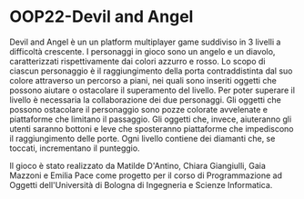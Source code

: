 # OOP22-Devil and Angel

Devil and Angel è un un platform multiplayer game suddiviso in 3 livelli a difficoltà crescente. I personaggi in gioco sono un angelo e un diavolo, caratterizzati rispettivamente dai colori azzurro e rosso.
Lo scopo di ciascun personaggio è il raggiungimento della porta contraddistinta dal suo colore attraverso un percorso a piani, nei quali sono inseriti oggetti che possono aiutare o ostacolare il superamento del livello. Per poter superare il livello è necessaria la collaborazione dei due personaggi.
Gli oggetti che possono ostacolare il personaggio sono pozze colorate avvelenate e piattaforme che limitano il passaggio. Gli oggetti che, invece, aiuteranno gli utenti saranno bottoni e leve che sposteranno piattaforme che impediscono il raggiungimento delle porte. 
Ogni livello contiene dei diamanti che, se toccati, incrementano il punteggio.

Il gioco è stato realizzato da Matilde D'Antino, Chiara Giangiulli, Gaia Mazzoni e Emilia Pace come progetto per il corso di Programmazione ad Oggetti dell'Università di Bologna di Ingegneria e Scienze Informatica.
